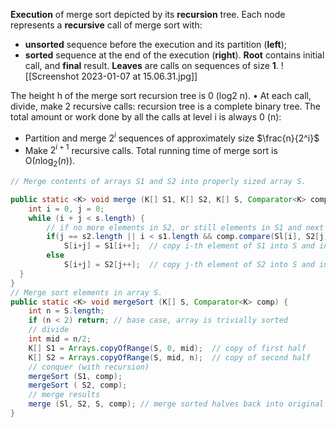 **Execution** of merge sort depicted by its **recursion** tree.
Each node represents a **recursive** call of merge sort with:
- **unsorted** sequence before the execution and its partition (**left**);
- **sorted** sequence at the end of the execution (**right**).
**Root** contains initial call, and **final** result.
**Leaves** are calls on sequences of size **1**.
![[Screenshot 2023-01-07 at 15.06.31.jpg]]

The height h of the merge sort recursion tree is 0 (log2 n).
• At each call, divide, make 2 recursive calls: recursion tree is a complete binary tree.
The total amount or work done by all the calls at level i is always 0 (n):
- Partition and merge $2^i$ sequences of approximately size $\frac{n}{2^i}$
- Make $2^{i+1}$ recursive calls.
Total running time of merge sort is O($n\log_2(n)$).

```java
// Merge contents of arrays S1 and S2 into properly sized array S.

public static <K> void merge (K[] S1, K[] S2, K[] S, Comparator<K> comp) {
	int i = 0, j = 0;
	while (i + j < s.length) {
		// if no more elements in S2, or still elements in S1 and next element in S1 smaller than next element in S2
		if(j == s2.length || i < s1.length && comp.compare(Sl[i], S2[j]) < 0))
			S[i+j] = S1[i++];  // copy i-th element of S1 into S and increment i
		else
			S[i+j] = S2[j++];  // copy j-th element of S2 into S and increment j
  }
}
// Merge sort elements in array S.
public static <K> void mergeSort (K[] S, Comparator<K> comp) {
	int n = S.length;
	if (n < 2) return; // base case, array is trivially sorted
	// divide
	int mid = n/2;
	K[] S1 = Arrays.copyOfRange(S, 0, mid);  // copy of first half
	K[] S2 = Arrays.copyOfRange(S, mid, n);  // copy of second half
	// conquer (with recursion)
	mergeSort (S1, comp); 
	mergeSort ( S2, comp);
	// merge results
	merge (Sl, S2, S, comp); // merge sorted halves back into original
}
```